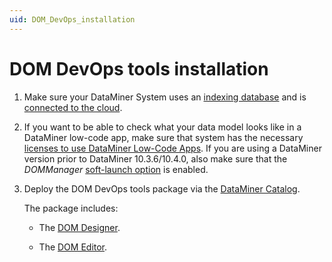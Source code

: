 ```yaml
---
uid: DOM_DevOps_installation
---
```


# DOM DevOps tools installation

1. Make sure your DataMiner System uses an [indexing database](xref:Indexing_Database) and is [connected to the cloud](xref:AboutCloudPlatform).

1. If you want to be able to check what your data model looks like in a DataMiner low-code app, make sure that system has the necessary [licenses to use DataMiner Low-Code Apps](xref:Pricing_Perpetual_Use_Licensing#optional-functions). If you are using a DataMiner version prior to DataMiner 10.3.6/10.4.0, also make sure that the *DOMManager* [soft-launch option](xref:SoftLaunchOptions) is enabled.

1. Deploy the DOM DevOps tools package via the [DataMiner Catalog](https://catalog.dataminer.services/catalog/3195).

   The package includes:

   - The [DOM Designer](xref:DOM_Designer).

   - The [DOM Editor](xref:DOM_Editor).

   <!-- - Excel import examples to ingest instances from a definition from a CSV file. -->
